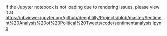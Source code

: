 If the Jupyter notebook is not loading due to rendering issues, please view it at https://nbviewer.jupyter.org/github/deeptitilly/Projects/blob/master/Sentiment%20Analysis%20of%20Political%20Tweets/code/sentimentanalysis.ipynb

